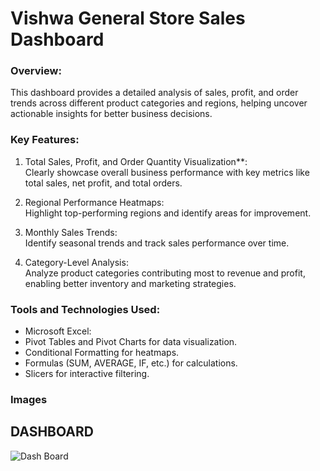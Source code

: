 # Vishwa General Store Sales Dashboard

### Overview:  
This dashboard provides a detailed analysis of sales, profit, and order trends across different product categories and regions, helping uncover actionable insights for better business decisions.

### Key Features:
1. Total Sales, Profit, and Order Quantity Visualization**:  
   Clearly showcase overall business performance with key metrics like total sales, net profit, and total orders.

2. Regional Performance Heatmaps:  
   Highlight top-performing regions and identify areas for improvement.

3. Monthly Sales Trends:  
   Identify seasonal trends and track sales performance over time.

4. Category-Level Analysis:  
   Analyze product categories contributing most to revenue and profit, enabling better inventory and marketing strategies.

### Tools and Technologies Used:
  - Microsoft Excel:  
  - Pivot Tables and Pivot Charts for data visualization.  
  - Conditional Formatting for heatmaps.  
  - Formulas (SUM, AVERAGE, IF, etc.) for calculations.  
  - Slicers for interactive filtering.

### Images
## DASHBOARD
![Dash Board](https://github.com/user-attachments/assets/151ffbc7-c001-47e6-a992-6ec515335b87)
